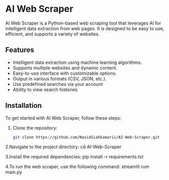 # AI Web Scraper

AI Web Scraper is a Python-based web scraping tool that leverages AI for intelligent data extraction from web pages. It is designed to be easy to use, efficient, and supports a variety of websites.

## Features

- Intelligent data extraction using machine learning algorithms.
- Supports multiple websites and dynamic content.
- Easy-to-use interface with customizable options.
- Output in various formats (CSV, JSON, etc.).
- Use predefined searches via your account
- Ability to view search histories

## Installation

To get started with AI Web Scraper, follow these steps:

1. Clone the repository:
   ```bash
   git clone https://github.com/NavidSiahkamarii/AI-Web-Scraper.git
   
2.Navigate to the project directory:
  cd AI-Web-Scraper

3.Install the required dependencies:
  pip install -r requirements.txt

4.To run the web scraper, use the following command:
  streamlit rum main.py
